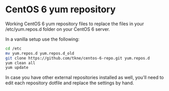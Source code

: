 CentOS 6 yum repository
======

Working CentOS 6 yum repository files to replace the files in your /etc/yum.repos.d folder on your CentOS 6 server.

In a vanilla setup use the following:
```bash
cd /etc
mv yum.repos.d yum.repos.d_old
git clone https://github.com/tkne/centos-6-repo.git yum.repos.d
yum clean all
yum update
```

In case you have other external repositories installed as well, you'll need to edit each repository dotfile and replace the settings by hand.